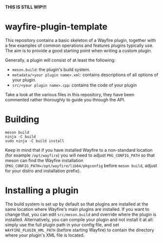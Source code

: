 **THIS IS STILL WIP!!!**

# wayfire-plugin-template

This repository contains a basic skeleton of a Wayfire plugin, together with a few examples of common operations
and features plugins typically use. The aim is to provide a good starting point when writing a custom plugin.

Generally, a plugin will consist of at least the following:

- `meson.build`: the plugin's build system.
- `metadata/<your plugin name>.xml`: contains descriptions of all options of your plugin.
- `src/<your plugin name>.cpp`: contains the code of your plugin

Take a look at the various files in this repository, they have been commented rather thoroughly to guide you through the API.

# Building

```
meson build
ninja -C build
sudo ninja -C build install
```

Keep in mind that if you have installed Wayfire to a non-standard location (for example `/opt/wayfire`) you will need
to adjust `PKG_CONFIG_PATH` so that meson can find the Wayfire installation
(`PKG_CONFIG_PATH=/opt/wayfire/lib64/pkgconfig` before `meson build`, adjust for your distro and installation prefix).

# Installing a plugin

The build system is set up by default so that plugins are installed at the same location
where Wayfire's main plugins are installed.
If you want to change that, you can edit `src/meson.build` and override where the plugin is installed.
Alternatively, you can compile your plugin and not install it at all: simply use the full plugin path
in your config file, and set `WAYFIRE_PLUGIN_XML_PATH` (before starting Wayfire) to contain the directory
where your plugin's XML file is located.

